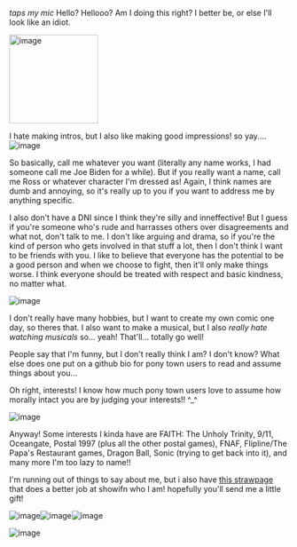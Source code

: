 *taps my mic* Hello? Hellooo? Am I doing this right? I better be, or else I'll look like an idiot.

<img width="160" alt="image" src="https://github.com/user-attachments/assets/8fca43bd-32e8-48ea-89b6-fadaf139e8da">

I hate making intros, but I also like making good impressions! so yay....
![image](https://github.com/user-attachments/assets/d080fe03-1c95-46db-a3d8-6bdbdbbeed86)

So basically, call me whatever you want (literally any name works, I had someone call me Joe Biden for a while). But if you really want a name, call me Ross or whatever character I'm dressed as! Again, I think names are dumb and annoying, so it's really up to you if you want to address me by anything specific.

I also don't have a DNI since I think they're silly and inneffective! But I guess if you're someone who's rude and harrasses others over disagreements and what not, don't talk to me. I don't like arguing and drama, so if you're the kind of person who gets involved in that stuff a lot, then I don't think I want to be friends with you. I like to believe that everyone has the potential to be a good person and when we choose to fight, then it'll only make things worse. I think everyone should be treated with respect and basic kindness, no matter what.

![image](https://github.com/user-attachments/assets/52bc8cbe-9cc0-480d-97e6-7cfabd2d272d)

I don't really have many hobbies, but I want to create my own comic one day, so theres that. I also want to make a musical, but I also *really hate watching musicals* so... yeah! That'll... totally go well!

People say that I'm funny, but I don't really think I am? I don't know? What else does one put on a github bio for pony town users to read and assume things about you...

Oh right, interests! I know how much pony town users love to assume how morally intact you are by judging your interests!! ^_^

![image](https://github.com/user-attachments/assets/287b511c-0069-4e07-9709-d5bc46b4b95f)

Anyway! Some interests I kinda have are FAITH: The Unholy Trinity, 9/11, Oceangate, Postal 1997 (plus all the other postal games), FNAF, Flipline/The Papa's Restaurant games, Dragon Ball, Sonic (trying to get back into it), and many more I'm too lazy to name!!

I'm running out of things to say about me, but i also have [this strawpage](https://nostalgiahog.straw.page) that does a better job at showifn who I am! hopefully you'll send me a little gift!

![image](https://github.com/user-attachments/assets/427fd934-16f5-4c2e-91c6-b146bb0a0c98)![image](https://github.com/user-attachments/assets/f2794642-be41-4cd6-9582-9615fa1e8911)![image](https://github.com/user-attachments/assets/8af31c63-20ec-4a77-b530-4d2cca84230c)


![image](https://github.com/user-attachments/assets/ad7dba7c-a325-48ac-8775-7a45dddf3300)


